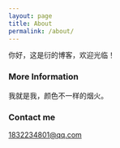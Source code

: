 ```yaml
---
layout: page
title: About
permalink: /about/
---
```


你好，这是衍的博客，欢迎光临！

### More Information

我就是我，颜色不一样的烟火。

### Contact me

[1832234801@qq.com](mailto:email@domain.com)
